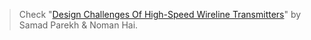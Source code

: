 > Check "[Design Challenges Of High-Speed Wireline Transmitters](https://semiengineering.com/design-challenges-of-high-speed-wireline-transmitters/)" by Samad Parekh & Noman Hai.
